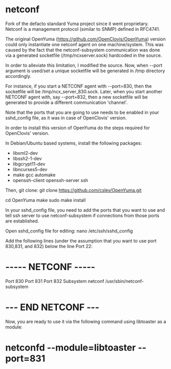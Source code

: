 netconf
=======

Fork of the defacto standard Yuma project since it went proprietary.  Netconf is a management protocol (similar to SNMP) defined in RFC4741.

The original OpenYuma (https://github.com/OpenClovis/OpenYuma) version could only instantiate one netconf agent on one machine/system.
This was caused by the fact that the netconf-subsystem communication was done via 
a generated socketfile (/tmp/ncxserver.sock) hardcoded in the source.

In order to alleviate this limitation, I modified the source.
Now, when --port argument is used/set a unique socketfile will be generated in /tmp 
directory accordingly.

For instance, if you start a NETCONF agent with --port=830, then the socketfile will
be /tmp/ncx_server_830.sock.
Later, when you start another NETCONF agent with, say --port=832, then a new socketfile 
will be generated to provide a different communication 'channel'.

Note that the ports that you are going to use needs to be enabled in your sshd_config file, as it was in case of OpenClovis' version.

In order to install this version of OpenYuma do the steps required for OpenClovis' version.

In Debian/Ubuntu based systems, install the following packages:
 - libxml2-dev 
 - libssh2-1-dev 
 - libgcrypt11-dev 
 - libncurses5-dev 
 - make gcc automake 
 - openssh-client openssh-server ssh

Then, git clone:
git clone https://github.com/cslev/OpenYuma.git

cd OpenYuma
make
sudo make install

In your sshd_config file, you need to add the ports that you want to use and tell
ssh server to use netconf-subsystem if connections from those ports are established.

Open sshd_config file for editing:
nano /etc/ssh/sshd_config

Add the following lines (under the assumption that you want to use port 830,831, and 832)
below the line Port 22:

# ----- NETCONF -----
Port 830
Port 831
Port 832
Subsystem netconf /usr/sbin/netconf-subsystem
# --- END NETCONF ---

Now, you are ready to use it via the following command using libtoaster as a module:
# netconfd --module=libtoaster --port=831




